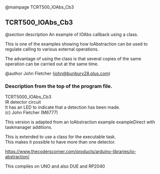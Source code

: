 @mainpage TCRT500_IOAbs_Cb3

## TCRT500_IOAbs_Cb3

@section description An example of IOAbs callback using a class.

This is one of the examples showing how IoAbstraction can be used to regulate calling to various external operations.

The advantage of using the class is that several copies of the same operation can be carried out at the same time.

@author John Fletcher (john@bunbury28.plus.com)

### Description from the top of the program file.

TCRT5000_IOAbs_Cb3  
IR detector circuit  
It has an LED to indicate that a detection has been made.  
(c) John Fletcher (M6777)

This version is adapted from an IoAbstraction example exampleDirect with taskmanager additions.

This is extended to use a class for the executable task.  
This makes it possible to have more than one detector.

 https://www.thecoderscorner.com/products/arduino-libraries/io-abstraction/

This compiles on UNO and also DUE and RP2040

